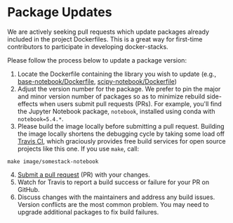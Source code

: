 # Package Updates

We are actively seeking pull requests which update packages already included in the project Dockerfiles. This is a great way for first-time contributors to participate in developing docker-stacks.

Please follow the process below to update a package version:

1. Locate the Dockerfile containing the library you wish to update (e.g., [base-notebook/Dockerfile](https://github.com/jupyter/docker-stacks/blob/master/base-notebook/Dockerfile), [scipy-notebook/Dockerfile](https://github.com/jupyter/docker-stacks/blob/master/scipy-notebook/Dockerfile))
2. Adjust the version number for the package. We prefer to pin the major and minor version number of packages so as to minimize rebuild side-effects when users submit pull requests (PRs). For example, you'll find the Jupyter Notebook package, `notebook`, installed using conda with  `notebook=5.4.*`.
3.  Please build the image locally before submitting a pull request. Building the image locally shortens the debugging cycle by taking some load off [Travis CI](http://travis-ci.org/), which graciously provides free build services for open source projects like this one.  If you use `make`, call:
```
make image/somestack-notebook
```
4. [Submit a pull request](https://github.com/PointCloudLibrary/pcl/wiki/A-step-by-step-guide-on-preparing-and-submitting-a-pull-request) (PR) with your changes.
5. Watch for Travis to report a build success or failure for your PR on GitHub.
6. Discuss changes with the maintainers and address any build issues. Version conflicts are the most common problem. You may need to upgrade additional packages to fix build failures.
